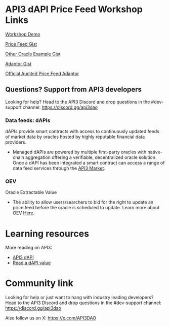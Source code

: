 # API3 dAPI Price Feed Workshop Links

[Workshop Demo](https://github.com/api3-ecosystem/api3-dapi-workshop) 

[Price Feed Gist](https://gist.github.com/billyjitsu/b704f11e829cbf3bfd2a50a85c689ee7) 

[Other Oracle Example Gist](https://gist.github.com/billyjitsu/45d6a0cc0ba75d407c3ae0f85457c830) 

[Adaptor Gist](https://gist.github.com/billyjitsu/94ea912c1250fe7296c5c1245c39362d) 

[Official Audited Price Feed Adaptor](https://github.com/api3dao/migrate-from-chainlink-to-api3) 


## Questions? Support from API3 developers

Looking for help? Head to the API3 Discord and drop questions in the #dev-support channel: https://discord.gg/api3dao

### Data feeds: dAPIs
dAPIs provide smart contracts with access to continuously updated feeds of market data by oracles hosted by highly reputable financial data providers.

- Managed dAPIs are powered by multiple first-party oracles with native-chain aggregation offering a verifiable, decentralized oracle solution.
Once a dAPI has been integrated a smart contract can access a range of data feed services through the [API3 Market](https://market.api3.org/dapis).

### OEV
Oracle Extractable Value

- The ability to allow users/searchers to bid for the right to update an price feed before the oracle is scheduled to update.
Learn more about OEV [Here](https://docs.api3.org/reference/oev-network/).

# Learning resources 

More reading on API3:

- [API3 dAPI](https://docs.api3.org/guides/dapis/)
- [Read a dAPI value](https://docs.api3.org/guides/dapis/subscribing-to-dapis/)


# Community link

Looking for help or just want to hang with industry leading developers? Head to the API3 Discord and drop questions in the #dev-support channel: https://discord.gg/api3dao

Also follow us on X: https://x.com/API3DAO



